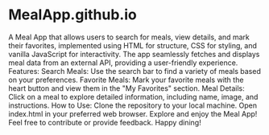 # MealApp.github.io
A Meal App that allows users to search for meals, view details, and mark their favorites, implemented using HTML for structure, CSS for styling, and vanilla JavaScript for interactivity. The app seamlessly fetches and displays meal data from an external API, providing a user-friendly experience. 
Features:
Search Meals: Use the search bar to find a variety of meals based on your preferences.
Favorite Meals: Mark your favorite meals with the heart button and view them in the "My Favorites" section.
Meal Details: Click on a meal to explore detailed information, including name, image, and instructions.
How to Use:
Clone the repository to your local machine.
Open index.html in your preferred web browser.
Explore and enjoy the Meal App!
Feel free to contribute or provide feedback. Happy dining!
